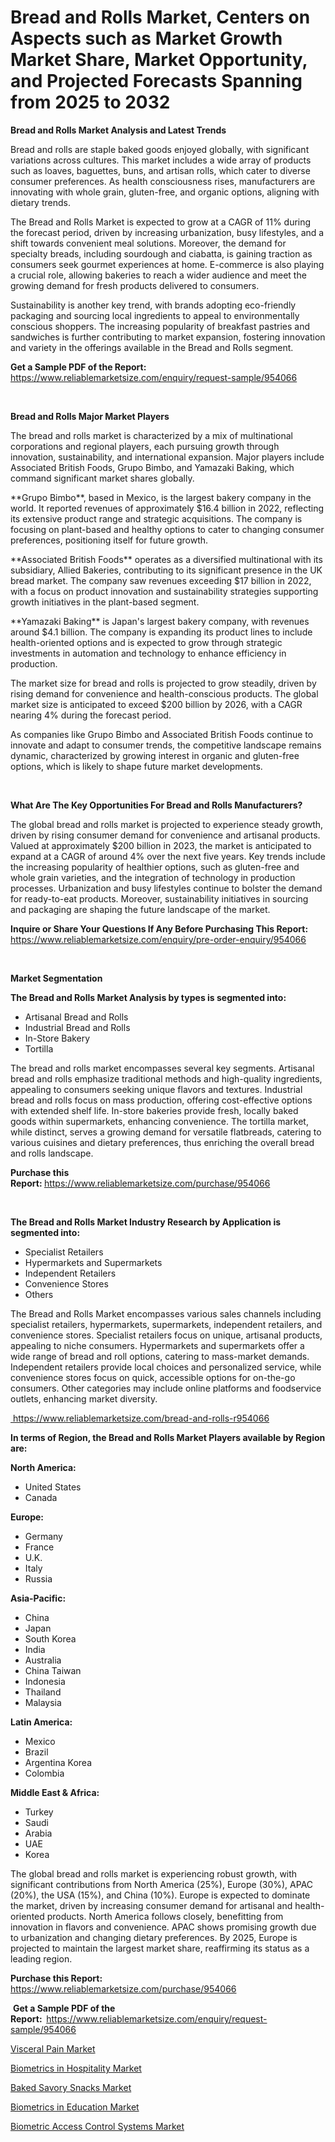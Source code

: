 <p><h1>Bread and Rolls Market, Centers on Aspects such as Market Growth Market Share, Market Opportunity, and Projected Forecasts Spanning from 2025 to 2032</h1></p><p><strong>Bread and Rolls Market Analysis and Latest Trends</strong></p>
<p><p>Bread and rolls are staple baked goods enjoyed globally, with significant variations across cultures. This market includes a wide array of products such as loaves, baguettes, buns, and artisan rolls, which cater to diverse consumer preferences. As health consciousness rises, manufacturers are innovating with whole grain, gluten-free, and organic options, aligning with dietary trends.</p><p>The Bread and Rolls Market is expected to grow at a CAGR of 11% during the forecast period, driven by increasing urbanization, busy lifestyles, and a shift towards convenient meal solutions. Moreover, the demand for specialty breads, including sourdough and ciabatta, is gaining traction as consumers seek gourmet experiences at home. E-commerce is also playing a crucial role, allowing bakeries to reach a wider audience and meet the growing demand for fresh products delivered to consumers.</p><p>Sustainability is another key trend, with brands adopting eco-friendly packaging and sourcing local ingredients to appeal to environmentally conscious shoppers. The increasing popularity of breakfast pastries and sandwiches is further contributing to market expansion, fostering innovation and variety in the offerings available in the Bread and Rolls segment.</p></p>
<p><strong>Get a Sample PDF of the Report:&nbsp;</strong> <a href="https://www.reliablemarketsize.com/enquiry/request-sample/954066?utm_campaign=2008&utm_medium=2&utm_source=Github&utm_content=ia&utm_term=07032025&utm_id=bread-and-rolls">https://www.reliablemarketsize.com/enquiry/request-sample/954066</a></p>
<p>&nbsp;</p>
<p><strong>Bread and Rolls Major Market Players</strong></p>
<p><p>The bread and rolls market is characterized by a mix of multinational corporations and regional players, each pursuing growth through innovation, sustainability, and international expansion. Major players include Associated British Foods, Grupo Bimbo, and Yamazaki Baking, which command significant market shares globally.</p><p>**Grupo Bimbo**, based in Mexico, is the largest bakery company in the world. It reported revenues of approximately $16.4 billion in 2022, reflecting its extensive product range and strategic acquisitions. The company is focusing on plant-based and healthy options to cater to changing consumer preferences, positioning itself for future growth.</p><p>**Associated British Foods** operates as a diversified multinational with its subsidiary, Allied Bakeries, contributing to its significant presence in the UK bread market. The company saw revenues exceeding $17 billion in 2022, with a focus on product innovation and sustainability strategies supporting growth initiatives in the plant-based segment.</p><p>**Yamazaki Baking** is Japan's largest bakery company, with revenues around $4.1 billion. The company is expanding its product lines to include health-oriented options and is expected to grow through strategic investments in automation and technology to enhance efficiency in production.</p><p>The market size for bread and rolls is projected to grow steadily, driven by rising demand for convenience and health-conscious products. The global market size is anticipated to exceed $200 billion by 2026, with a CAGR nearing 4% during the forecast period.</p><p>As companies like Grupo Bimbo and Associated British Foods continue to innovate and adapt to consumer trends, the competitive landscape remains dynamic, characterized by growing interest in organic and gluten-free options, which is likely to shape future market developments.</p></p>
<p>&nbsp;</p>
<p><strong>What Are The Key Opportunities For Bread and Rolls Manufacturers?</strong></p>
<p><p>The global bread and rolls market is projected to experience steady growth, driven by rising consumer demand for convenience and artisanal products. Valued at approximately $200 billion in 2023, the market is anticipated to expand at a CAGR of around 4% over the next five years. Key trends include the increasing popularity of healthier options, such as gluten-free and whole grain varieties, and the integration of technology in production processes. Urbanization and busy lifestyles continue to bolster the demand for ready-to-eat products. Moreover, sustainability initiatives in sourcing and packaging are shaping the future landscape of the market.</p></p>
<p><strong>Inquire or Share Your Questions If Any Before Purchasing This Report:</strong> <a href="https://www.reliablemarketsize.com/enquiry/pre-order-enquiry/954066?utm_campaign=2008&utm_medium=2&utm_source=Github&utm_content=ia&utm_term=07032025&utm_id=bread-and-rolls">https://www.reliablemarketsize.com/enquiry/pre-order-enquiry/954066</a></p>
<p>&nbsp;</p>
<p><strong>Market Segmentation</strong></p>
<p><strong>The Bread and Rolls Market Analysis by types is segmented into:</strong></p>
<p><ul><li>Artisanal Bread and Rolls</li><li>Industrial Bread and Rolls</li><li>In-Store Bakery</li><li>Tortilla</li></ul></p>
<p><p>The bread and rolls market encompasses several key segments. Artisanal bread and rolls emphasize traditional methods and high-quality ingredients, appealing to consumers seeking unique flavors and textures. Industrial bread and rolls focus on mass production, offering cost-effective options with extended shelf life. In-store bakeries provide fresh, locally baked goods within supermarkets, enhancing convenience. The tortilla market, while distinct, serves a growing demand for versatile flatbreads, catering to various cuisines and dietary preferences, thus enriching the overall bread and rolls landscape.</p></p>
<p><strong>Purchase this Report:&nbsp;</strong><a href="https://www.reliablemarketsize.com/purchase/954066?utm_campaign=2008&utm_medium=2&utm_source=Github&utm_content=ia&utm_term=07032025&utm_id=bread-and-rolls">https://www.reliablemarketsize.com/purchase/954066</a></p>
<p>&nbsp;</p>
<p><strong>The Bread and Rolls Market Industry Research by Application is segmented into:</strong></p>
<p><ul><li>Specialist Retailers</li><li>Hypermarkets and Supermarkets</li><li>Independent Retailers</li><li>Convenience Stores</li><li>Others</li></ul></p>
<p><p>The Bread and Rolls Market encompasses various sales channels including specialist retailers, hypermarkets, supermarkets, independent retailers, and convenience stores. Specialist retailers focus on unique, artisanal products, appealing to niche consumers. Hypermarkets and supermarkets offer a wide range of bread and roll options, catering to mass-market demands. Independent retailers provide local choices and personalized service, while convenience stores focus on quick, accessible options for on-the-go consumers. Other categories may include online platforms and foodservice outlets, enhancing market diversity.</p></p>
<p><a href="https://www.reliablemarketsize.com/bread-and-rolls-r954066?utm_campaign=2008&utm_medium=2&utm_source=Github&utm_content=ia&utm_term=07032025&utm_id=bread-and-rolls">&nbsp;https://www.reliablemarketsize.com/bread-and-rolls-r954066</a></p>
<p><strong>In terms of Region, the Bread and Rolls Market Players available by Region are:</strong></p>
<p>
    <p> <strong> North America: </strong>
        <ul>
            <li>United States</li>
            <li>Canada</li>
        </ul>
        </p> 
    <p> <strong> Europe: </strong>
        <ul>
            <li>Germany</li>
            <li>France</li>
            <li>U.K.</li>
            <li>Italy</li>
            <li>Russia</li>
        </ul>
        </p> 
    <p> <strong> Asia-Pacific: </strong>
        <ul>
            <li>China</li>
            <li>Japan</li>
            <li>South Korea</li>
            <li>India</li>
            <li>Australia</li>
            <li>China Taiwan</li>
            <li>Indonesia</li>
            <li>Thailand</li>
            <li>Malaysia</li>
        </ul>
        </p> 
    <p> <strong> Latin America: </strong>
        <ul>
            <li>Mexico</li>
            <li>Brazil</li>
            <li>Argentina Korea</li>
            <li>Colombia</li>
        </ul>
        </p> 
    <p> <strong> Middle East & Africa: </strong>
        <ul>
            <li>Turkey</li>
            <li>Saudi</li>
            <li>Arabia</li>
            <li>UAE</li>
            <li>Korea</li>
        </ul>
    </p>
    </p>
<p><p>The global bread and rolls market is experiencing robust growth, with significant contributions from North America (25%), Europe (30%), APAC (20%), the USA (15%), and China (10%). Europe is expected to dominate the market, driven by increasing consumer demand for artisanal and health-oriented products. North America follows closely, benefitting from innovation in flavors and convenience. APAC shows promising growth due to urbanization and changing dietary preferences. By 2025, Europe is projected to maintain the largest market share, reaffirming its status as a leading region.</p></p>
<p><strong>Purchase this Report: </strong><a href="https://www.reliablemarketsize.com/purchase/954066?utm_campaign=2008&utm_medium=2&utm_source=Github&utm_content=ia&utm_term=07032025&utm_id=bread-and-rolls">https://www.reliablemarketsize.com/purchase/954066</a></p>
<p>&nbsp;<strong>Get a Sample PDF of the Report:&nbsp;&nbsp;</strong><a href="https://www.reliablemarketsize.com/enquiry/request-sample/954066?utm_campaign=2008&utm_medium=2&utm_source=Github&utm_content=ia&utm_term=07032025&utm_id=bread-and-rolls">https://www.reliablemarketsize.com/enquiry/request-sample/954066</a></p>
<p><strong></strong></p>
<p><p><a href="https://github.com/bredevasil2q/Market-Research-Report-List-1/blob/main/visceral-pain-market.md?utm_campaign=2008&utm_medium=2&utm_source=Github&utm_content=ia&utm_term=07032025&utm_id=bread-and-rolls">Visceral Pain Market</a></p><p><a href="https://github.com/wilzeryammy/Market-Research-Report-List-1/blob/main/biometrics-in-hospitality-market.md?utm_campaign=2008&utm_medium=2&utm_source=Github&utm_content=ia&utm_term=07032025&utm_id=bread-and-rolls">Biometrics in Hospitality Market</a></p><p><a href="https://github.com/winjelequegt/Market-Research-Report-List-1/blob/main/baked-savory-snacks-market.md?utm_campaign=2008&utm_medium=2&utm_source=Github&utm_content=ia&utm_term=07032025&utm_id=bread-and-rolls">Baked Savory Snacks Market</a></p><p><a href="https://github.com/firdwsermald/Market-Research-Report-List-1/blob/main/biometrics-in-education-market.md?utm_campaign=2008&utm_medium=2&utm_source=Github&utm_content=ia&utm_term=07032025&utm_id=bread-and-rolls">Biometrics in Education Market</a></p><p><a href="https://github.com/fontshatintj/Market-Research-Report-List-1/blob/main/biometric-access-control-systems-market.md?utm_campaign=2008&utm_medium=2&utm_source=Github&utm_content=ia&utm_term=07032025&utm_id=bread-and-rolls">Biometric Access Control Systems Market</a></p></p>
